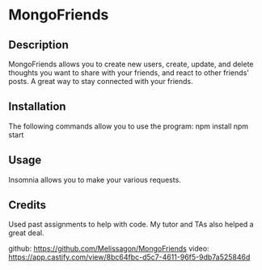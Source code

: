# MongoFriends

## Description

MongoFriends allows you to create new users, create, update, and delete thoughts you want to share with your friends, and react to other friends' posts. A great way to stay connected with your friends. 

## Installation

The following commands allow you to use the program:
npm install
npm start 

## Usage

Insomnia allows you to make your various requests. 

## Credits

Used past assignments to help with code. My tutor and TAs also helped a great deal. 

github: https://github.com/Melissagon/MongoFriends
video: https://app.castify.com/view/8bc64fbc-d5c7-4611-96f5-9db7a525846d
